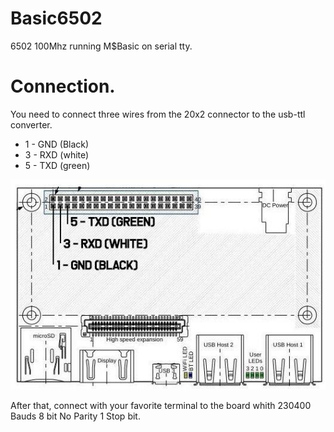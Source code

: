 # Basic6502
6502 100Mhz running M$Basic on serial tty. 

# Connection.
 
 You need to connect three wires from the 20x2 connector to the usb-ttl converter.
 * 1 - GND (Black)
 * 3 - RXD (white)
 * 5 - TXD (green)
 
 ![Pins drawing](uart_pins.jpg)
 
 After that, connect with your favorite terminal to the board whith 230400 Bauds 8 bit No Parity 1 Stop bit.

